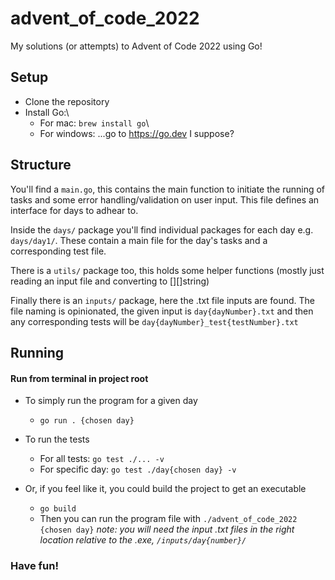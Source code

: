 # advent_of_code_2022

My solutions (or attempts) to Advent of Code 2022 using Go!

## Setup
- Clone the repository
- Install Go:\
  - For mac: `brew install go`\
  - For windows: ...go to https://go.dev I suppose?

  
## Structure
You'll find a `main.go`, this contains the main function to initiate the running of tasks and some error handling/validation on user input. 
This file defines an interface for days to adhear to.

Inside the `days/` package you'll find individual packages for each day e.g. `days/day1/`. These contain a main file for the day's tasks and a
corresponding test file.

There is a `utils/` package too, this holds some helper functions (mostly just reading an input file and converting to [][]string)

Finally there is an `inputs/` package, here the .txt file inputs are found. The file naming is opinionated, the given input is `day{dayNumber}.txt`
and then any corresponding tests will be `day{dayNumber}_test{testNumber}.txt`

## Running
#### Run from terminal in project root

- To simply run the program for a given day
  - `go run . {chosen day}`

- To run the tests
  - For all tests: `go test ./... -v`
  - For specific day: `go test ./day{chosen day} -v`
  
- Or, if you feel like it, you could build the project to get an executable
  - `go build`
  - Then you can run the program file with `./advent_of_code_2022 {chosen day}`
     _note: you will need the input .txt files in the right location relative to the .exe, `/inputs/day{number}/`_

### Have fun!

